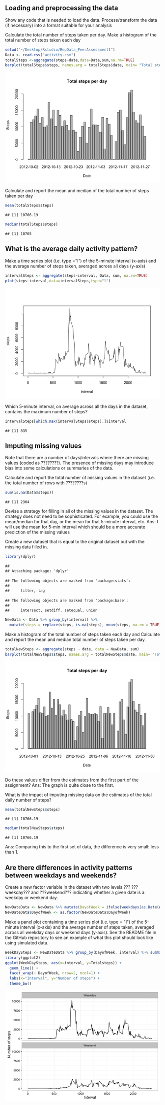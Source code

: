 Loading and preprocessing the data
----------------------------------

Show any code that is needed to load the data. Process/transform the data (if necessary) into a format suitable for your analysis

Calculate the total number of steps taken per day. Make a histogram of the total number of steps taken each day

``` r
setwd("~/Desktop/Rstudio/RepData_PeerAssessment1")
Data <- read.csv("activity.csv")
totalSteps <-aggregate(steps~date,data=Data,sum,na.rm=TRUE)
barplot(totalSteps$steps, names.arg = totalSteps$date, main= "Total steps per day",xlab = "Date", ylab = "Steps")
```

![](PA1_template_files/figure-markdown_github/unnamed-chunk-1-1.png)

Calculate and report the mean and median of the total number of steps taken per day

``` r
mean(totalSteps$steps)
```

    ## [1] 10766.19

``` r
median(totalSteps$steps)
```

    ## [1] 10765

What is the average daily activity pattern?
-------------------------------------------

Make a time series plot (i.e. type ="l") of the 5-minute interval (x-axis) and the average number of steps taken, averaged across all days (y-axis)

``` r
intervalSteps <- aggregate(steps~interval, Data, sum, na.rm=TRUE)
plot(steps~interval,data=intervalSteps,type="l")
```

![](PA1_template_files/figure-markdown_github/unnamed-chunk-3-1.png)

Which 5-minute interval, on average across all the days in the dataset, contains the maximum number of steps?

``` r
intervalSteps[which.max(intervalSteps$steps),]$interval
```

    ## [1] 835

Imputing missing values
-----------------------

Note that there are a number of days/intervals where there are missing values (coded as ????????). The presence of missing days may introduce bias into some calculations or summaries of the data.

Calculate and report the total number of missing values in the dataset (i.e. the total number of rows with ????????s)

``` r
sum(is.na(Data$steps))
```

    ## [1] 2304

Devise a strategy for filling in all of the missing values in the dataset. The strategy does not need to be sophisticated. For example, you could use the mean/median for that day, or the mean for that 5-minute interval, etc. Ans: I will use the mean for 5-min interval which should be a more accurate prediction of the missing values

Create a new dataset that is equal to the original dataset but with the missing data filled in.

``` r
library(dplyr)
```

    ## 
    ## Attaching package: 'dplyr'

    ## The following objects are masked from 'package:stats':
    ## 
    ##     filter, lag

    ## The following objects are masked from 'package:base':
    ## 
    ##     intersect, setdiff, setequal, union

``` r
NewData <- Data %>% group_by(interval) %>%
  mutate(steps = replace(steps, is.na(steps), mean(steps, na.rm = TRUE)))
```

Make a histogram of the total number of steps taken each day and Calculate and report the mean and median total number of steps taken per day.

``` r
totalNewSteps <- aggregate(steps ~ date, data = NewData, sum)
barplot(totalNewSteps$steps, names.arg = totalNewSteps$date, main= "Total steps per day",xlab = "Date", ylab = "Steps")
```

![](PA1_template_files/figure-markdown_github/unnamed-chunk-7-1.png)

Do these values differ from the estimates from the first part of the assignment? Ans: The graph is quite close to the first.

What is the impact of imputing missing data on the estimates of the total daily number of steps?

``` r
mean(totalNewSteps$steps)
```

    ## [1] 10766.19

``` r
median(totalNewSteps$steps)
```

    ## [1] 10766.19

Ans: Comparing this to the first set of data, the difference is very small: less than 1.

Are there differences in activity patterns between weekdays and weekends?
-------------------------------------------------------------------------

Create a new factor variable in the dataset with two levels ??? ???weekday??? and ???weekend??? indicating whether a given date is a weekday or weekend day.

``` r
NewDateData <- NewData %>% mutate(DayofWeek = ifelse(weekdays(as.Date(date)) %in% c("Saturday","Sunday"), "Weekend","Weekday"))
NewDateData$DayofWeek <- as.factor(NewDateData$DayofWeek)
```

Make a panel plot containing a time series plot (i.e. type = "l") of the 5-minute interval (x-axis) and the average number of steps taken, averaged across all weekday days or weekend days (y-axis). See the README file in the GitHub repository to see an example of what this plot should look like using simulated data.

``` r
WeekDaySteps <- NewDateData %>% group_by(DayofWeek, interval) %>% summarise(Totalsteps=sum(steps))
library(ggplot2)
ggplot(WeekDaySteps, aes(x=interval, y=Totalsteps)) + 
  geom_line() + 
  facet_wrap(~ DayofWeek, nrow=2, ncol=1) +
  labs(x="Interval", y="Number of steps") +
  theme_bw()
```

![](PA1_template_files/figure-markdown_github/unnamed-chunk-10-1.png)
